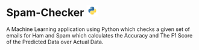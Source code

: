# Spam-Checker <code><img height="30" src="https://raw.githubusercontent.com/github/explore/80688e429a7d4ef2fca1e82350fe8e3517d3494d/topics/python/python.png"></code>
A Machine Learning application using Python which checks a given set
of emails for Ham and Spam which calculates the Accuracy and The F1
Score of the Predicted Data over Actual Data.
